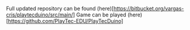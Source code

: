 Full updated repository can be found (here)[https://bitbucket.org/vargas-cris/playtecduino/src/main/]
Game can be played (here)[https://github.com/PlayTec-EDU/PlayTecDuino]
